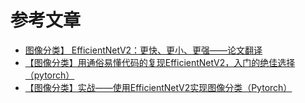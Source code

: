 # 参考文章
* [图像分类】 EfficientNetV2：更快、更小、更强——论文翻译](https://blog.csdn.net/hhhhhhhhhhwwwwwwwwww/article/details/117399085?spm=1001.2014.3001.5501)
* [【图像分类】用通俗易懂代码的复现EfficientNetV2，入门的绝佳选择（pytorch）](https://blog.csdn.net/hhhhhhhhhhwwwwwwwwww/article/details/117441033?spm=1001.2014.3001.5501)
* [【图像分类】实战——使用EfficientNetV2实现图像分类（Pytorch）](https://blog.csdn.net/hhhhhhhhhhwwwwwwwwww/article/details/117535310)


